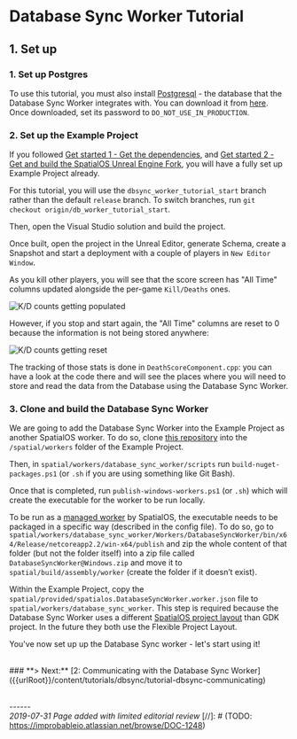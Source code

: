 # Database Sync Worker Tutorial

## 1. Set up

### 1. Set up Postgres

To use this tutorial, you must also install [Postgresql](https://www.postgresql.org/) - the database that the Database Sync Worker integrates with. You can download it from [here](postgresql.org/download/windows). Once downloaded, set its password to `DO_NOT_USE_IN_PRODUCTION`.

### 2. Set up the Example Project

If you followed [Get started 1 - Get the dependencies]({{urlRoot}}/content/get-started/dependencies), and [Get started 2 - Get and build the SpatialOS Unreal Engine Fork]({{urlRoot}}/content/get-started/build-unreal-fork), you will have a fully set up Example Project already. 

For this tutorial, you will use the `dbsync_worker_tutorial_start` branch rather than the default `release` branch. To switch branches, run `git checkout origin/db_worker_tutorial_start`.

Then, open the Visual Studio solution and build the project.

Once built, open the project in the Unreal Editor, generate Schema, create a Snapshot and start a deployment with a couple of players in `New Editor Window`.

As you kill other players, you will see that the score screen has "All Time" columns updated alongside the per-game `Kill/Deaths` ones. 

![K/D counts getting populated]({{assetRoot}}assets/dbsync/kd-counts-2-0.png)

However, if you stop and start again, the "All Time" columns are reset to 0 because the information is not being stored anywhere:

![K/D counts getting reset]({{assetRoot}}assets/dbsync/kd-counts-0-0.png)

The tracking of those stats is done in `DeathScoreComponent.cpp`: you can have a look at the code there and will see the places where you will need to store and read the data from the Database using the Database Sync Worker.

### 3. Clone and build the Database Sync Worker

We are going to add the Database Sync Worker into the Example Project as another SpatialOS worker. To do so, clone [this repository](https://github.com/spatialos/database_sync_worker) into the `/spatial/workers` folder of the Example Project.

Then, in `spatial/workers/database_sync_worker/scripts` run `build-nuget-packages.ps1` (or `.sh` if you are using something like Git Bash).

Once that is completed, run `publish-windows-workers.ps1` (or `.sh`) which will create the executable for the worker to be run locally.

To be run as a [managed worker](https://docs.improbable.io/reference/latest/shared/design/design-workers#managed-workers) by SpatialOS, the executable needs to be packaged in a specific way (described in the config file). To do so, go to `spatial/workers/database_sync_worker/Workers/DatabaseSyncWorker/bin/x64/Release/netcoreapp2.2/win-x64/publish` and zip the whole content of that folder (but not the folder itself) into a zip file called `DatabaseSyncWorker@Windows.zip` and move it to `spatial/build/assembly/worker` (create the folder if it doesn’t exist).

Within the Example Project, copy the `spatial/provided/spatialos.DatabaseSyncWorker.worker.json` file to `spatial/workers/database_sync_worker`. This step is required because the Database Sync Worker uses a different [SpatialOS project layout](https://docs.improbable.io/reference/layout/shared/project-layout/files-and-directories) than GDK project. In the future they both use the Flexible Project Layout. 

You've now set up up the Database Sync worker - let's start using it!

</br>
### **> Next:** [2: Communicating with the Database Sync Worker]({{urlRoot}}/content/tutorials/dbsync/tutorial-dbsync-communicating)
</br>

<br/>------<br/>
_2019-07-31 Page added with limited editorial review_
[//]: # (TODO: https://improbableio.atlassian.net/browse/DOC-1248)

